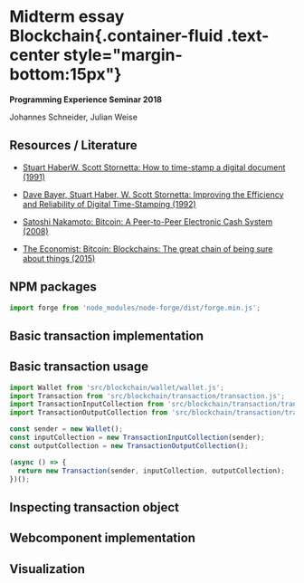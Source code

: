 <link rel="stylesheet" href="node_modules/bootstrap-css-only/css/bootstrap.min.css"></link><link rel="stylesheet" href="doc/PX2018/project_1/midterm-presentation/style.css"></link><style> #content { width: 100%; } </style>  

# Midterm essay Blockchain{.container-fluid .text-center style="margin-bottom:15px"}

**Programming Experience Seminar 2018**  
  
Johannes Schneider, Julian Weise

  
  


## Resources / Literature

- [Stuart HaberW. Scott Stornetta: How to time-stamp a digital document (1991)](http://www.foo.be/andria/docs/haber91how.ps "How to time-stamp a digital document (1991)")

- [Dave Bayer, Stuart Haber, W. Scott Stornetta: Improving the Efficiency and Reliability of Digital Time-Stamping (1992)](http://citeseerx.ist.psu.edu/viewdoc/download?doi=10.1.1.71.4891&rep=rep1&type=pdf "Improving the Efficiency and Reliability of Digital Time-Stamping (1992)")

- [Satoshi Nakamoto: Bitcoin: A Peer-to-Peer Electronic Cash System (2008)](https://bitcoin.org/bitcoin.pdf "Bitcoin: A Peer-to-Peer Electronic Cash System (2008)")

- [The Economist: Bitcoin: Blockchains: The great chain of being sure about things (2015)](https://www.economist.com/news/briefing/21677228-technology-behind-bitcoin-lets-people-who-do-not-know-or-trust-each-other-build-dependable "Blockchains: The great chain of being sure about things (2015)")

## NPM packages

```javascript {id="importExample"}
import forge from 'node_modules/node-forge/dist/forge.min.js';
```

  
  


## Basic transaction implementation
<lively-script><script>(async () => { const code = document.createElement('pre'); code.textContent = await fetch(SystemJS.normalizeSync("src/blockchain/transaction/transaction.js")).then(r => r.text()); return <div class="highlight">{code}</div>; })();</script> </lively-script>
  
  


## Basic transaction usage
  

<!-- the "{}" syntax allows to add attributes, foo="bar" and .myclass -->

```javascript {id="transactionExample"}
import Wallet from 'src/blockchain/wallet/wallet.js';
import Transaction from 'src/blockchain/transaction/transaction.js';
import TransactionInputCollection from 'src/blockchain/transaction/transactionInputCollection.js';
import TransactionOutputCollection from 'src/blockchain/transaction/transactionOutputCollection.js';

const sender = new Wallet();
const inputCollection = new TransactionInputCollection(sender);
const outputCollection = new TransactionOutputCollection();

(async () => {
  return new Transaction(sender, inputCollection, outputCollection);
})();
```

  
  


## Inspecting transaction object
<lively-script><script>import boundEval from "src/client/bound-eval.js"; (async () => { var src = lively.query(this,"#transactionExample").textContent // reference to previous <code> element var result = await boundEval(src); if (result.value && result.value.then) result = await result.value var inspector = await (<lively-inspector></lively-inspector>) inspector.inspect(result) return <div style="border: 2px solid lightgray">{inspector}</div> })();</script> </lively-script>
  
  


## Webcomponent implementation
<lively-script><script>(async () => { const code = document.createElement('pre'); code.textContent = await fetch(SystemJS.normalizeSync("templates/blockchain-transaction.js")).then(r => r.text()); return <div class="highlight">{code}</div>; })();</script> </lively-script>
  
  


## Visualization
<lively-script><script>import Wallet from 'src/blockchain/wallet/wallet.js'; import Transaction from 'src/blockchain/transaction/transaction.js'; import TransactionInputCollection from 'src/blockchain/transaction/transactionInputCollection.js'; import TransactionOutputCollection from 'src/blockchain/transaction/transactionOutputCollection.js'; (() => { const sender = new Wallet(); const inputCollection = new TransactionInputCollection(sender); const outputCollection = new TransactionOutputCollection(); const transactionView = document.createElement("blockchain-transaction"); transactionView.transaction = new Transaction(sender, inputCollection, outputCollection); return transactionView; })();</script> </lively-script>